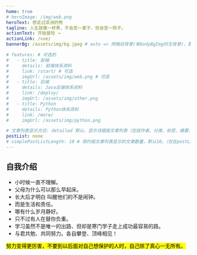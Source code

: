 ```yaml
---
home: true
# heroImage: /img/web.png
heroText: 想走过亚洲的熊
tagline: 人生就像一杯茶，不会苦一辈子，但会苦一阵子。
actionText: 开始冒险 →
actionLink: /vue/
bannerBg: /assets/img/bg.jpeg # auto => 网格纹背景(有bodyBgImg时无背景)，默认 | none => 无 | '大图地址' | background: 自定义背景样式       提示：如发现文本颜色不适应你的背景时可以到palette.styl修改$bannerTextColor变量

# features: # 可选的
#   - title: 前端
#     details: 前端体系资料
#     link: /start/ # 可选
#     imgUrl: /assets/img/web.png # 可选
#   - title: 后端
#     details: Java后端体系资料
#     link: /deploy/
#     imgUrl: /assets/img/other.png
#   - title: Python
#     details: Python体系资料
#     link: /more/
#     imgUrl: /assets/img/python.png

# 文章列表显示方式: detailed 默认，显示详细版文章列表（包括作者、分类、标签、摘要、分页等）| simple => 显示简约版文章列表（仅标题和日期）| none 不显示文章列表
postList: none
# simplePostListLength: 10 # 简约版文章列表显示的文章数量，默认10。（仅在postList设置为simple时生效）
---
```


## 自我介绍

- 小时候一直不理解。
- 父母为什么可以那么早起床。
- 长大后才明白 叫醒他们的不是闹钟。
- 而是生活和责任。
- 哪有什么岁月静好。
- 只不过有人在替你负重。
- 学习虽然不是唯一的出路、但却是寒门学子走上成功最容易的路。
- 与君共勉、共同努力。各自攀登、顶峰相见！

<Artplayer :src="{url:'http://cdn.xxoutman.cn/comeon.mp4'}" />

<mark>努力变得更厉害，不要到以后面对自己想保护的人时，自己除了真心一无所有。</mark>
